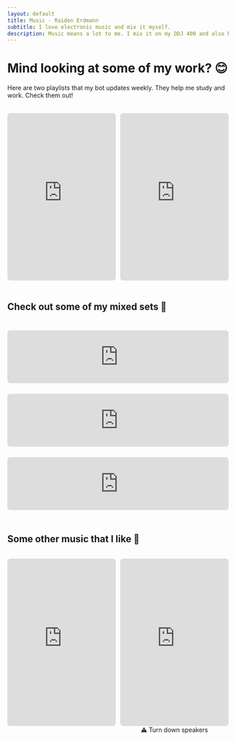 ```yaml
---
layout: default
title: Music - Raiden Erdmann
subtitle: I love electronic music and mix it myself.
description: Music means a lot to me. I mix it on my DDJ 400 and also have playlists on Spotify, in which I invest quite some time
---
```


# Mind looking at some of my work? 😊

Here are two playlists that my bot updates weekly. They help me study and work. Check them out!

<div style="display: flex;justify-content: space-between; margin-top: 2rem"><iframe width="49%" height="380" src="https://open.spotify.com/embed/playlist/0DBoAeAcD19yxfm3VkG3K9" frameborder="0" style="margin-right: 2%; border-radius: 7px;">
</iframe><iframe width="49%" height="380" style="align-content: right; border-radius: 7px;" src="https://open.spotify.com/embed/playlist/6BjUHlMg8Qkb6VktjzBdac" frameborder="0"></iframe></div>
<br />

## Check out some of my mixed sets 🎵

<iframe width="100%" height="120" style="margin-bottom: 1.5rem; margin-top: 1.5rem; border-radius: 7px;" loading="lazy" src="https://www.mixcloud.com/widget/iframe/?hide_cover=1&feed=%2FLostPicture%2Flofi-chillout%2F" frameborder="0" ></iframe>

<iframe width="100%" height="120" style="margin-bottom: 1.5rem; border-radius: 7px;" loading="lazy" src="https://www.mixcloud.com/widget/iframe/?hide_cover=1&feed=%2FLostPicture%2Fliquid-space-1%2F" frameborder="0" ></iframe>

<iframe width="100%" height="120" style="margin-bottom: 1.5rem; border-radius: 7px;" loading="lazy" src="https://www.mixcloud.com/widget/iframe/?hide_cover=1&feed=%2FLostPicture%2Ftechno-3%2F" frameborder="0" ></iframe>

## Some other music that I like 🤩

<div style="display: flex;justify-content: space-between; margin-top: 2rem"><iframe width="49%" height="380" src="https://open.spotify.com/embed/playlist/4KAgRQ55OTyUnSaymJFESW" frameborder="0" style="margin-right: 2%; border-radius: 7px;"></iframe><div style="width: 49%;"><iframe width="100%" height="380" style="align-content: right; border-radius: 7px;" src="https://open.spotify.com/embed/playlist/57VYcWAMIc97Ig41vPpev6" frameborder="0"></iframe><div style="display: flex; justify-content: center;">⚠ Turn down speakers</div></div></div>
